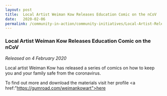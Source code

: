 ```yaml
---
layout: post
title:  Local Artist Weiman Kow Releases Education Comic on the nCoV
date:   2020-02-06
permalink: /community-in-action/community-initiatives/Local-Artist-Releases-Educational-Comic
---
```


###  Local Artist Weiman Kow Releases Education Comic on the nCoV
_Released on 4 February 2020_

Local artist Weiman Kow has released a series of comics on how to keep you and your family safe from the coronavirus.

To find out more and download the materials visit her profile <a href:"https://gumroad.com/weimankowart">here</a>
